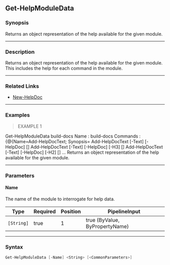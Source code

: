Get-HelpModuleData
------------------

### Synopsis
Returns an object representation of the help available for the given module.

---

### Description

Returns an object representation of the help available for the given module. This includes the help for each command in the module.

---

### Related Links
* [New-HelpDoc](New-HelpDoc)

---

### Examples
> EXAMPLE 1

Get-HelpModuleData build-docs
Name            : build-docs
Commands        : {@{Name=Add-HelpDocText; Synopsis=
                Add-HelpDocText [-Text] <string> [-HelpDoc] <psobject> [<CommonParameters>]
                Add-HelpDocText [-Text] <string> [-HelpDoc] <psobject> [-H3] [<CommonParameters>]
                Add-HelpDocText [-Text] <string> [-HelpDoc] <psobject> [-H2] [<CommonParameters>]
                …
Returns an object representation of the help available for the given module.

---

### Parameters
#### **Name**
The name of the module to interrogate for help data.

|Type      |Required|Position|PipelineInput                 |
|----------|--------|--------|------------------------------|
|`[String]`|true    |1       |true (ByValue, ByPropertyName)|

---

### Syntax
```PowerShell
Get-HelpModuleData [-Name] <String> [<CommonParameters>]
```
